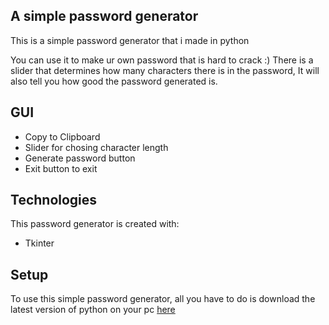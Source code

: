 ## A simple password generator
This is a simple password generator that i made in python

You can use it to make ur own password that is hard to crack :)
There is a slider that determines how many characters there is in the password, 
It will also tell you how good the password generated is.

## GUI
* Copy to Clipboard
* Slider for chosing character length
* Generate password button
* Exit button to exit



## Technologies
This password generator is created with:
* Tkinter

## Setup
To use this simple password generator, all you have to do is download the latest version of python on your pc [here](https://www.python.org/downloads/)
